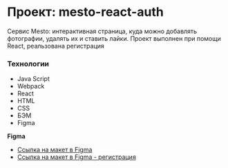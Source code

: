 # Проект: mesto-react-auth
Сервис Mesto: интерактивная страница, куда можно добавлять фотографии,
удалять их и ставить лайки.
Проект выполнен при помощи React, реальзована регистрация
### Технологии

* Java Script
* Webpack
* React
* HTML
* CSS
* БЭМ
* Figma

**Figma**

* [Ссылка на макет в Figma](https://www.figma.com/file/2cn9N9jSkmxD84oJik7xL7/JavaScript.-Sprint-4?node-id=0%3A1)
* [Ссылка на макет в Figma - регистрация](https://www.figma.com/file/5H3gsn5lIGPwzBPby9jAOo/JavaScript.-Sprint-12?node-id=4453-444&t=WdZ8HRODkYdZejkb-0)
